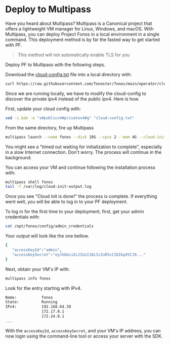 # Deploy to Multipass

Have you heard about Multipass? Multipass is a Canonical project that offers a lightweight VM manager for Linux, Windows, and macOS. With Multipass, you can deploy Project Fonos in a local environment in a single command. This deployment method is by far the fasted way to get started with PF.

> This method will not automatically enable TLS for you

Deploy PF to Multipass with the following steps.

Download the [cloud-config.txt](https://raw.githubusercontent.com/fonoster/fonos/main/operator/cloud-config.txt) file into a local directory with:

```bash
curl https://raw.githubusercontent.com/fonoster/fonos/main/operator/cloud-config.txt -o cloud-config.txt
```

Since we are running locally, we have to modify the cloud-config to discover the private ipv4 instead of
the public ipv4. Here is how.

First, update your cloud config with:

```bash
sed -i.bak -e "s#publicv4#privatev4#g" "cloud-config.txt"
```

From the same directory, fire up Multipass 

```bash
multipass launch --name fonos --disk 10G --cpus 2 --mem 4G --cloud-init cloud-config.txt
```

You might see a "timed out waiting for initialization to complete", especially in a slow Internet connection. Don't worry. The process will continue in the background. 

You can access your VM and continue following the installation process with:

```bash
multipass shell fonos
tail -f /var/log/cloud-init-output.log
```

Once you see "Cloud init is done!" the process is complete. If everything went well, you will be able to log in to your PF deployment.

To log in for the first time to your deployment, first, get your admin credentials with:

```bash
cat /opt/fonos/config/admin_credentials
```

Your output will look like the one bellow.

```bash
{
   "accessKeyId":"admin",
   "accessKeySecret":"eyJhbGciOiJIUzI1NiIsInR5cCI6IkpXVCJ9..."
}
```

Next, obtain your VM's IP with:

```bash
multipass info fonos
```

Look for the entry starting with IPv4.

```bash
Name:           fonos
State:          Running
IPv4:           192.168.64.39
                172.17.0.1
                172.24.0.1
...
```

With the `accessKeyId`, `accessKeySecret`, and your VM's IP address, you can now login using the command-line tool or access your server with the SDK.
